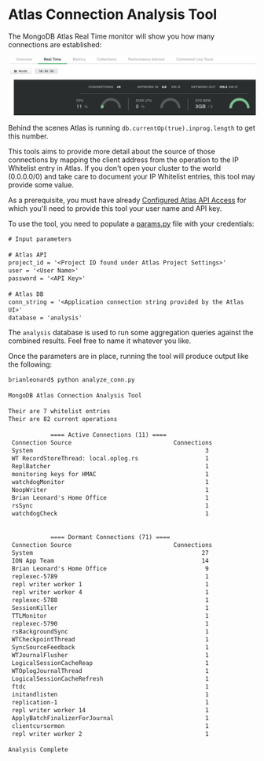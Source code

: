 # Atlas Connection Analysis Tool

The MongoDB Atlas Real Time monitor will show you how many connections are established:

![connections](images/connections.png)

Behind the scenes Atlas is running `db.currentOp(true).inprog.length` to get this number.

This tools aims to provide more detail about the source of those connections by mapping the client address from the operation to the IP Whitelist entry in Atlas. If you don't open your cluster to the world (0.0.0.0/0) and take care to document your IP Whitelist entries, this tool may provide some value.

As a prerequisite, you must have already [Configured Atlas API Access](https://docs.atlas.mongodb.com/configure-api-access/) for which you'll need to provide this tool your user name and API key.

To use the tool, you need to populate a [params.py](params.py) file with your credentials:

```
# Input parameters

# Atlas API
project_id = '<Project ID found under Atlas Project Settings>'
user = '<User Name>'
password = '<API Key>'

# Atlas DB
conn_string = '<Application connection string provided by the Atlas UI>'
database = 'analysis'
```
The `analysis` database is used to run some aggregation queries against the combined results. Feel free to name it whatever you like. 

Once the parameters are in place, running the tool will produce output like the following:

```
brianleonard$ python analyze_conn.py

MongoDB Atlas Connection Analysis Tool

Their are 7 whitelist entries
Their are 82 current operations

            ==== Active Connections (11) ====
 Connection Source                             Connections
 System                                                 3
 WT RecordStoreThread: local.oplog.rs                   1
 ReplBatcher                                            1
 monitoring keys for HMAC                               1
 watchdogMonitor                                        1
 NoopWriter                                             1
 Brian Leonard's Home Office                            1
 rsSync                                                 1
 watchdogCheck                                          1


            ==== Dormant Connections (71) ====
 Connection Source                             Connections
 System                                                27
 ION App Team                                          14
 Brian Leonard's Home Office                            9
 replexec-5789                                          1
 repl writer worker 1                                   1
 repl writer worker 4                                   1
 replexec-5788                                          1
 SessionKiller                                          1
 TTLMonitor                                             1
 replexec-5790                                          1
 rsBackgroundSync                                       1
 WTCheckpointThread                                     1
 SyncSourceFeedback                                     1
 WTJournalFlusher                                       1
 LogicalSessionCacheReap                                1
 WTOplogJournalThread                                   1
 LogicalSessionCacheRefresh                             1
 ftdc                                                   1
 initandlisten                                          1
 replication-1                                          1
 repl writer worker 14                                  1
 ApplyBatchFinalizerForJournal                          1
 clientcursormon                                        1
 repl writer worker 2                                   1
 
Analysis Complete
```


